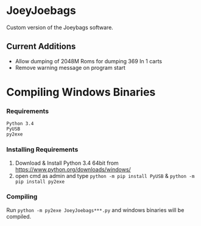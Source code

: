 # JoeyJoebags
Custom version of the Joeybags software.


## Current Additions
- Allow dumping of 2048M Roms for dumping 369 In 1 carts
- Remove warning message on program start


# Compiling Windows Binaries
### Requirements
```
Python 3.4
PyUSB
py2exe
```

### Installing Requirements
1. Download & Install Python 3.4 64bit from https://www.python.org/downloads/windows/
2. open cmd as admin and type ```python -m pip install PyUSB``` & ```python -m pip install py2exe```

### Compiling
Run ```python -m py2exe JoeyJoebags***.py``` and windows binaries will be compiled.